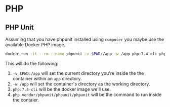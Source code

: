 # PHP

## PHP Unit

Assuming that you have phpunit installed using `composer` you maybe use the available Docker PHP image.

```bash
docker run -it --rm --name phpunit -v $PWD:/app -w /app php:7.4-cli php vendor/phpunit/phpunit/phpunit
```

This will do the following:

1. `-v $PWD:/app` will set the current directory you're inside the the container within an `app` directory.
2. `-w /app` will set the container's directory as the working directory.
3. `php:7.4-cli` will be the docker image we'll use.
4. `php vendor/phpunit/phpunit/phpunit` will be the command to run inside the contaier.
